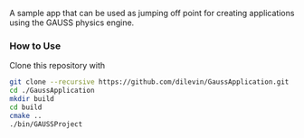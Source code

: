 A sample app that can be used as jumping off point for creating applications using the GAUSS physics engine.

### How to Use ###
Clone this repository with 
```bash
git clone --recursive https://github.com/dilevin/GaussApplication.git
cd ./GaussApplication
mkdir build
cd build
cmake ..
./bin/GAUSSProject
```
